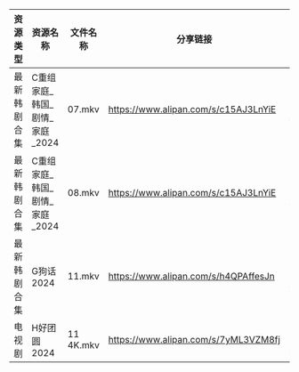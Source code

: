 | 资源类型   | 资源名称                | 文件名称      | 分享链接                                 | 更新时间                |
| ------ | ------------------- | --------- | ------------------------------------ | ------------------- |
| 最新韩剧合集 | C重组家庭_韩国_剧情_家庭_2024 | 07.mkv    | https://www.alipan.com/s/c15AJ3LnYiE | 2024-10-31 00:05:12 |
| 最新韩剧合集 | C重组家庭_韩国_剧情_家庭_2024 | 08.mkv    | https://www.alipan.com/s/c15AJ3LnYiE | 2024-10-31 00:05:12 |
| 最新韩剧合集 | G狗话2024             | 11.mkv    | https://www.alipan.com/s/h4QPAffesJn | 2024-10-31 00:05:22 |
| 电视剧    | H好团圆2024            | 11 4K.mkv | https://www.alipan.com/s/7yML3VZM8fj | 2024-10-31 00:05:26 |
